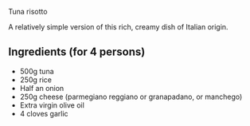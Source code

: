 Tuna risotto

A relatively simple version of this rich, creamy dish of Italian origin.

## Ingredients (for 4 persons)

* 500g tuna
* 250g rice
* Half an onion
* 250g cheese (parmegiano reggiano or granapadano, or manchego)
* Extra virgin olive oil
* 4 cloves garlic
